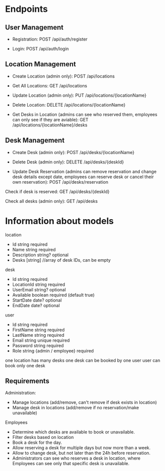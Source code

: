# Endpoints

## User Management

- Registration:
POST /api/auth/register

- Login:
POST /api/auth/login

## Location Management

- Create Location (admin only):
POST /api/locations

- Get All Locations:
GET /api/locations

- Update Location (admin only):
PUT /api/locations/{locationName}

- Delete Location:
DELETE /api/locations/{locationName}

- Get Desks in Location (admins can see who reserved them, employees can only see if they are aviable):
GET /api/locations/{locationName}/desks

## Desk Management

- Create Desk (admin only):
POST /api/desks/{locationName}

- Delete Desk (admin only):
DELETE /api/desks/{deskId}

- Update Desk Reservation
(admins can remove reservation and change desk details except date, employees can reserve desk or cancel their own reservation):
POST /api/desks/reservation

Check if desk is reserved:
GET /api/desks/{deskId}

Check all desks (admin only):
GET /api/desks


# Information about models

location
- Id string required
- Name string required
- Description string? optional
- Desks [string] //array of desk IDs, can be empty

desk
- Id string required
- LocationId string required
- UserEmail string? optional
- Available boolean required (default true)
- StartDate date? optional
- EndDate date? optional

user
- Id string required
- FirstName string required
- LastName string required
- Email string unique required
- Password string required
- Role string {admin / employee} required

one location has many desks
one desk can be booked by one user
user can book only one desk

## Requirements
Administration:
- Manage locations (add/remove, can't remove if desk exists in location)
- Manage desk in locations (add/remove if no reservation/make unavailable)

Employees
- Determine which desks are available to book or unavailable.
- Filter desks based on location
- Book a desk for the day.
- Allow reserving a desk for multiple days but now more than a week.
- Allow to change desk, but not later than the 24h before reservation.
- Administrators can see who reserves a desk in location, where Employees can see only that specific desk is unavailable.
